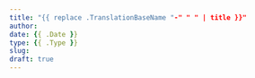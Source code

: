```yaml
---
title: "{{ replace .TranslationBaseName "-" " " | title }}"
author: 
date: {{ .Date }}
type: {{ .Type }}
slug: 
draft: true
---
```


